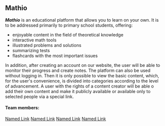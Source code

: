 Mathio
-----------------
***Mathio*** is an educational platform that allows you to learn on your own.
It is to be addressed primarily to primary school students, offering:
 - enjoyable content in the field of theoretical knowledge
 - interactive math tools
 - illustrated problems and solutions
 - summarizing tests
 - flashcards with the most important issues
 
In addition, after creating an account on our website, the user will be able to monitor their progress and create notes.
The platform can also be used without logging in. Then it is only possible to view the basic content, which, for the user's convenience, is divided into categories according to the level of advancement.
A user with the rights of a content creator will be able o add their own content and make it publicly available or available only to selected people via a special link.

#### Team members: ####
 [Named Link](https://wotxp.atlassian.net/jira/software/projects/PZ2/issues/?jql=project%20%3D%20%22PZ2%22%20AND%20assignee%3D6161b2a307ac3c00684e8114%20AND%20type%3DTask%20ORDER%20BY%20created%20DESC "Damian Abramek")
 [Named Link](https://wotxp.atlassian.net/jira/software/projects/PZ2/issues/?jql=project%20%3D%20%22PZ2%22%20AND%20assignee%3D6161b3f7c7bea40069777230%20AND%20type%3DTask%20ORDER%20BY%20created%20DESC "Karol Krzciuk")
 [Named Link](https://wotxp.atlassian.net/jira/software/projects/PZ2/issues/?jql=project%20%3D%20%22PZ2%22%20AND%20assignee%3D6161b4967a6be4007135d0cf%20AND%20type%3DTask%20ORDER%20BY%20created%20DESC "Adrian Niedziółka-Domański")
 [Named Link](https://wotxp.atlassian.net/jira/software/projects/PZ2/issues/?jql=project%20%3D%20%22PZ2%22%20AND%20assignee%3D61602b5ac7bea4006966b915%20AND%20type%3DTask%20ORDER%20BY%20created%20DESC "Rafał Niedziółka-Domański")
 

